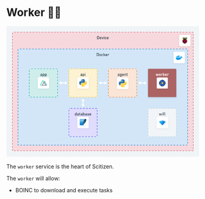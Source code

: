 # Worker 👷‍♂️

![Worker Schema](../docs/assets/worker.png)

The `worker` service is the heart of Scitizen.

The `worker` will allow:

* BOINC to download and execute tasks
